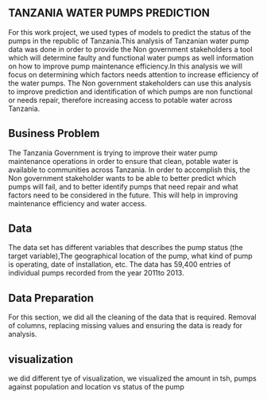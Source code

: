 
## TANZANIA WATER PUMPS PREDICTION

For this work project, we used types of models to predict the status of the pumps in the republic of Tanzania.This analysis of Tanzanian water pump data was done in order to provide the Non government stakeholders a tool which will determine faulty and functional water pumps as well information on how to improve pump maintenance efficiency.In this analysis we will focus on determining which factors needs attention to increase efficiency of the water pumps. The Non government stakeholders can use this analysis to improve prediction and identification of which pumps are non functional or needs repair, therefore increasing access to potable water across Tanzania.



## Business Problem 
The Tanzania Government is trying to improve their water pump maintenance operations in order to ensure that clean, potable water is available to communities across Tanzania. In order to accomplish this, the Non government stakeholder wants to be able to better predict which pumps will fail, and to better identify pumps that need repair and what factors need to be considered in the future. This will help in improving maintenance efficiency and water access.
## Data
The data set has different variables that describes the pump status (the target variable),The geographical location of the pump, what kind of pump is operating, date of installation, etc. The data has 59,400 entries of individual pumps recorded from  the year 2011to 2013.
## Data Preparation
For this section, we did all the cleaning of the data that is required. Removal of columns, replacing missing values and ensuring the data is ready for analysis.
## visualization
we did different tye of visualization, we visualized the amount in tsh, pumps against population and location vs status of the pump